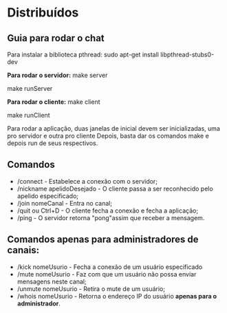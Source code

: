 # Distribuídos

## Guia para rodar o chat

Para instalar a biblioteca pthread: sudo apt-get install libpthread-stubs0-dev


**Para rodar o servidor:**
make server

make runServer


**Para rodar o cliente:**
make client

make runClient

Para rodar a aplicação, duas janelas de inicial devem ser inicializadas, uma pro servidor e outra pro cliente
Depois, basta dar os comandos make e depois run de seus respectivos.

## Comandos

* /connect - Estabelece a conexão com o servidor;
* /nickname apelidoDesejado - O cliente passa a ser reconhecido pelo apelido especificado;
* /join nomeCanal - Entra no canal;
* /quit ou Ctrl+D - O cliente fecha a conexão e fecha a aplicação;
* /ping - O servidor retorna "pong"assim que receber a mensagem.

## Comandos apenas para administradores de canais:

* /kick nomeUsurio - Fecha a conexão de um usuário especificado
* /mute nomeUsurio - Faz com que um usuário não possa enviar mensagens neste canal;
* /unmute nomeUsurio - Retira o mute de um usuário;
* /whois nomeUsurio - Retorna o endereço IP do usuário **apenas para o administrador**.

